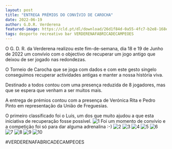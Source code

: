 ```yaml
---
layout: post
title: "ENTREGA PRÉMIOS DO CONVÍVIO DE CAROCHA"
date: 2022-06-19
author: G.D.R. Verderena
featured-image: https://cld.pt/dl/download/26d1f84d-0a55-4fc7-b2e8-168e0838e31d/IMG_2032.jpg
tags: desporto recreativo bar VERDERENAFABRICADECAMPEOES
---
```


O G. D. R. da Verderena realizou este fim-de-semana, dia 18 e 19 de Junho de 2022 um convívio com o objectivo de recuperar um jogo antigo que deixou de ser jogado nas redondezas.

O Torneio de Carocha que se joga com dados e com este gesto singelo conseguimos recuperar actividades antigas e manter a nossa história viva.

Destinado a todos contou com uma presença reduzida de 8 jogadores, mas que se espera que venham a ser muitos mais.

A entrega de prémios contou com a presença de Verónica Rita e Pedro Pinto em representação da União de Freguesias.
 
O primeiro classificado foi o Luís, um dos que muito ajudou a que esta iniciativa de recuperação fosse possível.
![1](https://cld.pt/dl/download/8caba1ea-5bd2-44c9-be35-b61d7be2fb4b/IMG_2031.jpg)
Foi um momento de convivio e a competição foi só para dar alguma adrenalina :-)
![2](https://cld.pt/dl/download/6af74f79-7820-407b-975d-763b3aa5da19/IMG_2026.jpg)
![3](https://cld.pt/dl/download/421b0721-03da-4e20-b1ae-116401b9f6c4/IMG_2025.jpg)
![4](https://cld.pt/dl/download/a9ea5bc6-4c35-480d-9ec6-a766d1fc3bc4/IMG_2019.jpg)
![5](https://cld.pt/dl/download/b0c7d7f6-fe14-4052-864f-739cdfee58f2/IMG_2017.jpg)
![6](https://cld.pt/dl/download/426a5b05-7076-4c09-9f63-9161eded1166/IMG_2011.jpg)
![7](https://cld.pt/dl/download/0a88a82d-30f9-4df7-8fcd-006e9b4da1f8/IMG_1973.jpg)
![8](https://cld.pt/dl/download/809dbda9-8c89-4c28-932e-805626eda608/IMG_1991.jpg)
![9](https://cld.pt/dl/download/cb8b2f5a-f016-4168-b96a-7070233c78df/IMG_2001.jpg)
![10](https://cld.pt/dl/download/50956ad2-a5d0-489b-a148-40c67dce4892/IMG_2008.jpg)

#VERDERENAFABRICADECAMPEOES

